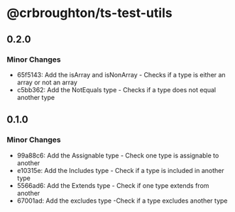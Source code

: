 # @crbroughton/ts-test-utils

## 0.2.0

### Minor Changes

- 65f5143: Add the isArray and isNonArray - Checks if a type is either an array or not an array
- c5bb362: Add the NotEquals type - Checks if a type does not equal another type

## 0.1.0

### Minor Changes

- 99a88c6: Add the Assignable type - Check one type is assignable to another
- e10315e: Add the Includes type - Check if a type is included in another type
- 5566ad6: Add the Extends type - Check if one type extends from another
- 67001ad: Add the excludes type -Check if a type excludes another type
